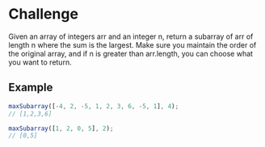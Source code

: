 # Challenge

Given an array of integers arr and an integer n, return a subarray of arr of length n where the sum is the largest. Make sure you maintain the order of the original array, and if n is greater than arr.length, you can choose what you want to return.

## Example

```js
maxSubarray([-4, 2, -5, 1, 2, 3, 6, -5, 1], 4);
// [1,2,3,6]

maxSubarray([1, 2, 0, 5], 2);
// [0,5]
```

